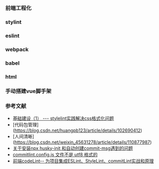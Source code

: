 ### 前端工程化
### stylint
### eslint
### webpack
### babel
### html
### 手动搭建vue脚手架

### 参考文献
* [基础建设（1） --- stylelint实践解决css格式化问题](https://zhuanlan.zhihu.com/p/199274337)
* [代码包管理] (https://blog.csdn.net/huangpb123/article/details/102690412)
* [人间清晰] (https://blog.csdn.net/weixin_45631278/article/details/110877987)
* [关于安装npx husky-init 和自动创建commit-msg遇到的问题](https://www.jianshu.com/p/605bff52702e)
* [commitlint.config.js 文件不是 utf8 格式的](https://blog.csdn.net/weixin_38883338/article/details/110876453)
* [前端codeLint-- 为项目集成ESLint、StyleLint、commitLint实战和原理](https://zhuanlan.zhihu.com/p/100427908)